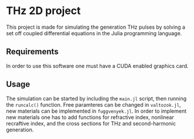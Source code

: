 # THz 2D project
This project is made for simulating the generation THz pulses by solving a set off coupled differential equations in the Julia programming language.
## Requirements
In order to use this software one must have a CUDA enabled graphics card.
## Usage
The simulation can be started by including the ```main.jl``` script, then running the ```runcalc()``` function. Free paramteres can be changed in ```valtozok.jl```, new materials can be implemented in ```fuggvenyek.jl```. In order to implement new materials one has to add functions for refractive index, nonlinear recraftive index, and the cross sections for THz and second-harmonic generation.
